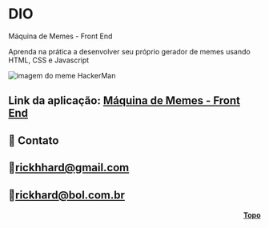 # DIO
Máquina de Memes - Front End

Aprenda na prática a desenvolver seu próprio gerador de memes usando HTML, CSS e Javascript

<img src="https://user-images.githubusercontent.com/89301596/202341401-9501a948-5467-4997-bb7d-f0f217d25ca2.png" alt="imagem do meme HackerMan">

## Link da aplicação: <a href="https://dio-alpha.vercel.app/">Máquina de Memes - Front End</a>
## 💛 Contato

## 📧rickhhard@gmail.com

## 📧rickhard@bol.com.br

<h4 align="right"><a href="#topo">Topo</a></h4>
